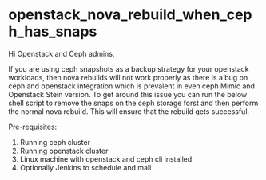 # openstack_nova_rebuild_when_ceph_has_snaps

Hi Openstack and Ceph admins,

  If you are using ceph snapshots as a backup strategy for your openstack workloads, then nova rebuilds will not work properly as there is a bug on ceph and openstack integration which is prevalent in even ceph Mimic and Openstack Stein version. To get around this issue you can run the below shell script to remove the snaps on the ceph storage forst and then perform the normal nova rebuild. This will ensure that the rebuild gets successful.
  
  Pre-requisites:
  
  1.  Running ceph cluster
  2.  Running openstack cluster
  3.  Linux machine with openstack and ceph cli installed
  4.  Optionally Jenkins to schedule and mail
